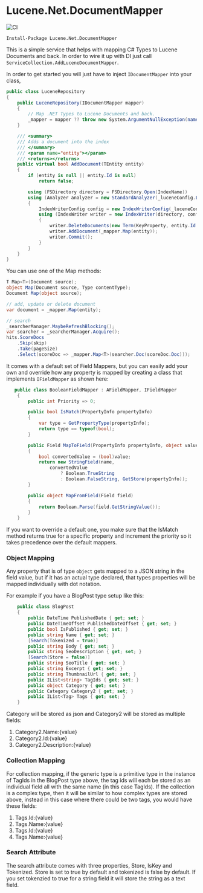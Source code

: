 # Lucene.Net.DocumentMapper

![CI](https://github.com/ssinno28/Lucene.Net.DocumentMapper/workflows/CI/badge.svg)

`Install-Package Lucene.Net.DocumentMapper`

This is a simple service that helps with mapping C# Types to Lucene Documents and back. In order to wire it up with DI just call `ServiceCollection.AddLuceneDocumentMapper`. 

In order to get started you will just have to inject `IDocumentMapper` into your class,
```c#
public class LuceneRepository
{
    public LuceneRepository(IDocumentMapper mapper)
    {
        // Map .NET Types to Lucene Documents and back.
        _mapper = mapper ?? throw new System.ArgumentNullException(nameof(mapper));
    }

    /// <summary>
    /// Adds a document into the index
    /// </summary>
    /// <param name="entity"></param>
    /// <returns></returns>
    public virtual bool AddDocument(TEntity entity)
    {
        if (entity is null || entity.Id is null)
            return false;

        using (FSDirectory directory = FSDirectory.Open(IndexName))
        using (Analyzer analyzer = new StandardAnalyzer(_luceneConfig.LuceneVersion)) // _defaultAnalyzer
        {
            IndexWriterConfig config = new IndexWriterConfig(_luceneConfig.LuceneVersion, analyzer);
            using (IndexWriter writer = new IndexWriter(directory, config))
            {
                writer.DeleteDocuments(new Term(KeyProperty, entity.Id.ToString()));
                writer.AddDocument(_mapper.Map(entity));
                writer.Commit();
            }
        }
    }
}
```

You can use one of the Map methods:

```c#
T Map<T>(Document source);
object Map(Document source, Type contentType);
Document Map(object source);
```

```c#
// add, update or delete document
var document = _mapper.Map(entity);

// search
_searcherManager.MaybeRefreshBlocking();
var searcher = _searcherManager.Acquire();
hits.ScoreDocs
    .Skip(skip)
    .Take(pageSize)
    .Select(scoreDoc => _mapper.Map<T>(searcher.Doc(scoreDoc.Doc)));
```

It comes with a default set of Field Mappers, but you can easily add your own and override how any property is mapped by creating a class that implements `IFieldMapper` as shown here:

```c#
   public class BooleanFieldMapper : AFieldMapper, IFieldMapper
    {
        public int Priority => 0;

        public bool IsMatch(PropertyInfo propertyInfo)
        {
            var type = GetPropertyType(propertyInfo);
            return type == typeof(bool);
        }

        public Field MapToField(PropertyInfo propertyInfo, object value, string name)
        {
            bool convertedValue = (bool)value;
            return new StringField(name,
                convertedValue
                    ? Boolean.TrueString
                    : Boolean.FalseString, GetStore(propertyInfo));
        }

        public object MapFromField(Field field)
        {
            return Boolean.Parse(field.GetStringValue());
        }
    }
```

If you want to override a default one, you make sure that the IsMatch method returns true for a specific property and increment the priority so it takes precedence over the default mappers. 

### Object Mapping

Any property that is of type `object` gets mapped to a JSON string in the field value, but if it has an actual type declared, that types properties will be mapped individually with dot notation. 

For example if you have a BlogPost type setup like this: 

```c#
    public class BlogPost
    {
        public DateTime PublishedDate { get; set; }
        public DateTimeOffset PublishedDateOffset { get; set; }
        public bool IsPublished { get; set; }
        public string Name { get; set; }
        [Search(Tokenized = true)]
        public string Body { get; set; }
        public string SeoDescription { get; set; }
        [Search(Store = false)]
        public string SeoTitle { get; set; }
        public string Excerpt { get; set; }
        public string ThumbnailUrl { get; set; }
        public IList<string> TagIds { get; set; }
        public object Category { get; set; }
        public Category Category2 { get; set; }
        public IList<Tag> Tags { get; set; }
    }
```

Category will be stored as json and Category2 will be stored as multiple fields:

1. Category2.Name:{value}
2. Category2.Id:{value}
3. Category2.Description:{value}



### Collection Mapping

For collection mapping, if the generic type is a primitive type in the instance of TagIds in the BlogPost type above, the tag ids will each be stored as an individual field all with the same name (in this case TagIds). If the collection is a complex type, then it will be similar to how complex types are stored above, instead in this case where there could be two tags, you would have these fields:

1. Tags.Id:{value}
2. Tags.Name:{value}
3. Tags.Id:{value}
4. Tags.Name:{value}

### Search Attribute

The search attribute comes with three properties, Store, IsKey and Tokenized. Store is set to true by default and tokenized is false by default. If you set tokenzied to true for a string field it will store the string as a text field. 
